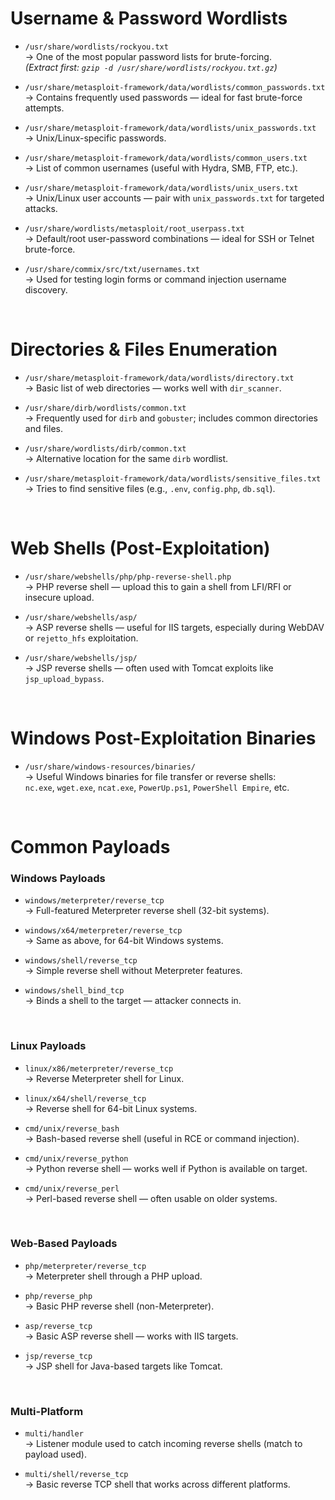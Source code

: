 # Username & Password Wordlists

- `/usr/share/wordlists/rockyou.txt`  
    → One of the most popular password lists for brute-forcing.  
    _(Extract first: `gzip -d /usr/share/wordlists/rockyou.txt.gz`)_
    
- `/usr/share/metasploit-framework/data/wordlists/common_passwords.txt`  
    → Contains frequently used passwords — ideal for fast brute-force attempts.
    
- `/usr/share/metasploit-framework/data/wordlists/unix_passwords.txt`  
    → Unix/Linux-specific passwords.
    
- `/usr/share/metasploit-framework/data/wordlists/common_users.txt`  
    → List of common usernames (useful with Hydra, SMB, FTP, etc.).
    
- `/usr/share/metasploit-framework/data/wordlists/unix_users.txt`  
    → Unix/Linux user accounts — pair with `unix_passwords.txt` for targeted attacks.
    
- `/usr/share/wordlists/metasploit/root_userpass.txt`  
    → Default/root user-password combinations — ideal for SSH or Telnet brute-force.
    
- `/usr/share/commix/src/txt/usernames.txt`  
    → Used for testing login forms or command injection username discovery.

<br>

# Directories & Files Enumeration

- `/usr/share/metasploit-framework/data/wordlists/directory.txt`  
    → Basic list of web directories — works well with `dir_scanner`.
    
- `/usr/share/dirb/wordlists/common.txt`  
    → Frequently used for `dirb` and `gobuster`; includes common directories and files.
    
- `/usr/share/wordlists/dirb/common.txt`  
    → Alternative location for the same `dirb` wordlist.
    
- `/usr/share/metasploit-framework/data/wordlists/sensitive_files.txt`  
    → Tries to find sensitive files (e.g., `.env`, `config.php`, `db.sql`).

<br>

# Web Shells (Post-Exploitation)

- `/usr/share/webshells/php/php-reverse-shell.php`  
    → PHP reverse shell — upload this to gain a shell from LFI/RFI or insecure upload.
    
- `/usr/share/webshells/asp/`  
    → ASP reverse shells — useful for IIS targets, especially during WebDAV or `rejetto_hfs` exploitation.
    
- `/usr/share/webshells/jsp/`  
    → JSP reverse shells — often used with Tomcat exploits like `jsp_upload_bypass`.

<br>

# Windows Post-Exploitation Binaries

- `/usr/share/windows-resources/binaries/`  
    → Useful Windows binaries for file transfer or reverse shells:  
    `nc.exe`, `wget.exe`, `ncat.exe`, `PowerUp.ps1`, `PowerShell Empire`, etc.

<br>

# Common Payloads

### Windows Payloads

- `windows/meterpreter/reverse_tcp`  
    → Full-featured Meterpreter reverse shell (32-bit systems).
    
- `windows/x64/meterpreter/reverse_tcp`  
    → Same as above, for 64-bit Windows systems.
    
- `windows/shell/reverse_tcp`  
    → Simple reverse shell without Meterpreter features.
    
- `windows/shell_bind_tcp`  
    → Binds a shell to the target — attacker connects in.

<br>

### Linux Payloads

- `linux/x86/meterpreter/reverse_tcp`  
    → Reverse Meterpreter shell for Linux.
    
- `linux/x64/shell/reverse_tcp`  
    → Reverse shell for 64-bit Linux systems.
    
- `cmd/unix/reverse_bash`  
    → Bash-based reverse shell (useful in RCE or command injection).
    
- `cmd/unix/reverse_python`  
    → Python reverse shell — works well if Python is available on target.
    
- `cmd/unix/reverse_perl`  
    → Perl-based reverse shell — often usable on older systems.

<br>

### Web-Based Payloads

- `php/meterpreter/reverse_tcp`  
    → Meterpreter shell through a PHP upload.
    
- `php/reverse_php`  
    → Basic PHP reverse shell (non-Meterpreter).
    
- `asp/reverse_tcp`  
    → Basic ASP reverse shell — works with IIS targets.
    
- `jsp/reverse_tcp`  
    → JSP shell for Java-based targets like Tomcat.

<br>

### Multi-Platform

- `multi/handler`  
    → Listener module used to catch incoming reverse shells (match to payload used).
    
- `multi/shell/reverse_tcp`  
    → Basic reverse TCP shell that works across different platforms.
